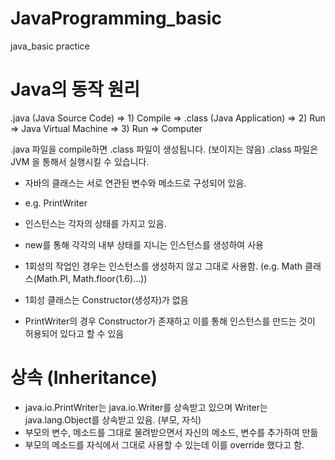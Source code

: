 # JavaProgramming_basic
java_basic practice

# Java의 동작 원리


.java (Java Source Code)
=> 1) Compile =>
.class (Java Application)
=> 2) Run =>
Java Virtual Machine
=> 3) Run =>
Computer

.java 파일을 compile하면 .class 파일이 생성됩니다. (보이지는 않음)
.class 파일은 JVM 을 통해서 실행시킬 수 있습니다.


- 자바의 클래스는 서로 연관된 변수와 메소드로 구성되어 있음.

- e.g. PrintWriter
- 인스턴스는 각자의 상태를 가지고 있음.
- new를 통해 각각의 내부 상태를 지니는 인스턴스를 생성하여 사용
- 1회성의 작업인 경우는 인스턴스를 생성하지 않고 그대로 사용함.   (e.g. Math 클래스(Math.PI, Math.floor(1.6)...))
- 1회성 클래스는 Constructor(생성자)가 없음
- PrintWriter의 경우 Constructor가 존재하고 이를 통해 인스턴스를 만드는 것이 허용되어 있다고 할 수 있음

# 상속 (Inheritance)
- java.io.PrintWriter는 java.io.Writer를 상속받고 있으며 Writer는 java.lang.Object를 상속받고 있음. (부모, 자식)
- 부모의 변수, 메소드를 그대로 물려받으면서 자신의 메소드, 변수를 추가하여 만듦
- 부모의 메소드를 자식에서 그대로 사용할 수 있는데 이를 override 했다고 함.




